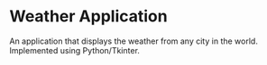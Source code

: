 # Weather Application
An application that displays the weather from any city in the world. Implemented using Python/Tkinter. 

